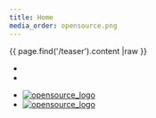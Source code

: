 ```yaml
---
title: Home
media_order: opensource.png
---
```


{{ page.find('/teaser').content |raw }}
<p>
<div class="uk-slidenav-position" data-uk-slideshow>
    <ul class="uk-slideshow">
        <li></li>
        <li></li>
    </ul>
    <a href="" class="uk-slidenav uk-slidenav-contrast uk-slidenav-previous" data-uk-slideshow-item="previous"></a>
    <a href="" class="uk-slidenav uk-slidenav-contrast uk-slidenav-next" data-uk-slideshow-item="next"></a>
    <ul class="uk-dotnav uk-dotnav-contrast uk-position-bottom uk-flex-center">
        <li data-uk-slideshow-item="0"><a href=""><img src="/user/pages/01.home/opensource.png" alt="opensource_logo"></a></li>
        <li data-uk-slideshow-item="1"><a href=""><img src="/user/pages/01.home/opensource.png" alt="opensource_logo"></a></li>
    </ul>
</div>
</p>
